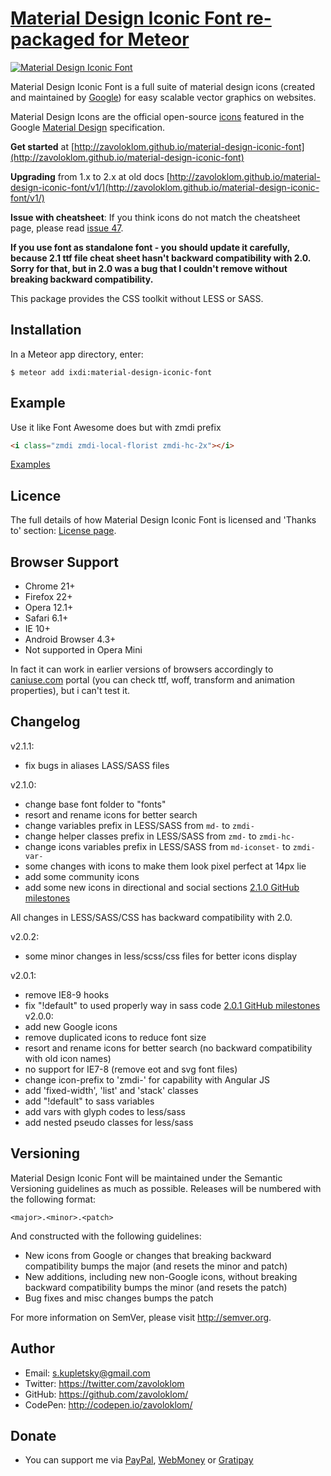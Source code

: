 


# [Material Design Iconic Font re-packaged for Meteor](http://zavoloklom.github.io/material-design-iconic-font)

[![Material Design Iconic Font](http://zavoloklom.github.io/material-design-iconic-font/img/Material-Design-Iconic-Font.png)](http://zavoloklom.github.io/material-design-iconic-font/)

Material Design Iconic Font is a full suite of material design icons (created and maintained by [Google](https://github.com/google/material-design-icons)) for easy scalable vector graphics on websites.

Material Design Icons are the official open-source [icons](http://www.google.com/design/spec/resources/sticker-sheets.html#sticker-sheets-components) featured in the Google [Material Design](http://www.google.com/design/spec) specification.

**Get started** at [http://zavoloklom.github.io/material-design-iconic-font](http://zavoloklom.github.io/material-design-iconic-font)

**Upgrading** from 1.x to 2.x at old docs [http://zavoloklom.github.io/material-design-iconic-font/v1/](http://zavoloklom.github.io/material-design-iconic-font/v1/)

**Issue with cheatsheet**: If you think icons do not match the cheatsheet page, please read [issue 47](https://github.com/zavoloklom/material-design-iconic-font/issues/47).

**If you use font as standalone font - you should update it carefully, because 2.1 ttf file cheat sheet hasn't backward compatibility with 2.0. Sorry for that, but in 2.0 was a bug that I couldn't remove without breaking backward compatibility.**

This package provides the CSS toolkit without LESS or SASS.

## Installation

In a Meteor app directory, enter:

```
$ meteor add ixdi:material-design-iconic-font
```

## Example

Use it like Font Awesome does but with zmdi prefix

```html
<i class="zmdi zmdi-local-florist zmdi-hc-2x"></i>
```

[Examples](http://zavoloklom.github.io/material-design-iconic-font/examples.html)

## Licence

The full details of how Material Design Iconic Font is licensed and 'Thanks to' section: [License page](http://zavoloklom.github.io/material-design-iconic-font/license.html).

## Browser Support
- Chrome 21+
- Firefox 22+
- Opera 12.1+
- Safari 6.1+
- IE 10+
- Android Browser 4.3+
- Not supported in Opera Mini

In fact it can work in earlier versions of browsers accordingly to [caniuse.com](http://caniuse.com/) portal (you can check ttf, woff, transform and animation properties), but i can't test it.

## Changelog
v2.1.1:
- fix bugs in aliases LASS/SASS files

v2.1.0:
- change base font folder to "fonts"
- resort and rename icons for better search
- change variables prefix in LESS/SASS from ```md-``` to ```zmdi-```
- change helper classes prefix in LESS/SASS from ```zmd-``` to ```zmdi-hc-```
- change icons variables prefix in LESS/SASS from ```md-iconset-``` to ```zmdi-var-```
- some changes with icons to make them look pixel perfect at 14px lie
- add some community icons
- add some new icons in directional and social sections
[2.1.0 GitHub milestones](https://github.com/zavoloklom/material-design-iconic-font/issues?milestone=4&page=1&state=closed)

All changes in LESS/SASS/CSS has backward compatibility with 2.0.

v2.0.2:
- some minor changes in less/scss/css files for better icons display

v2.0.1:
- remove IE8-9 hooks
- fix "!default" to used properly way in sass code
[2.0.1 GitHub milestones](https://github.com/zavoloklom/material-design-iconic-font/issues?milestone=2&page=1&state=closed)
v2.0.0:
- add new Google icons
- remove duplicated icons to reduce font size
- resort and rename icons for better search (no backward compatibility with old icon names)
- no support for IE7-8 (remove eot and svg font files)
- change icon-prefix to 'zmdi-' for capability with Angular JS
- add 'fixed-width', 'list' and 'stack' classes
- add "!default" to sass variables
- add vars with glyph codes to less/sass
- add nested pseudo classes for less/sass

## Versioning

Material Design Iconic Font will be maintained under the Semantic Versioning guidelines as much as possible. Releases will be numbered with the following format:

`<major>.<minor>.<patch>`

And constructed with the following guidelines:

* New icons from Google or changes that breaking backward compatibility bumps the major (and resets the minor and patch)
* New additions, including new non-Google icons, without breaking backward compatibility bumps the minor (and resets the patch)
* Bug fixes and misc changes bumps the patch

For more information on SemVer, please visit http://semver.org.

## Author
- Email: s.kupletsky@gmail.com
- Twitter: https://twitter.com/zavoloklom
- GitHub: https://github.com/zavoloklom/
- CodePen: http://codepen.io/zavoloklom/

## Donate
- You can support me via [PayPal](https://www.paypal.com/cgi-bin/webscr?cmd=_donations&business=s%2ekupletsky%40gmail%2ecom&lc=US&item_name=Material%20Design%20Iconic%20Font&currency_code=USD&bn=PP%2dDonationsBF%3abtn_donateCC_LG%2egif%3aNonHosted), [WebMoney](https://funding.webmoney.ru/material-design-iconic-font/donate) or [Gratipay](http://gratipay.com/zavoloklom/)
